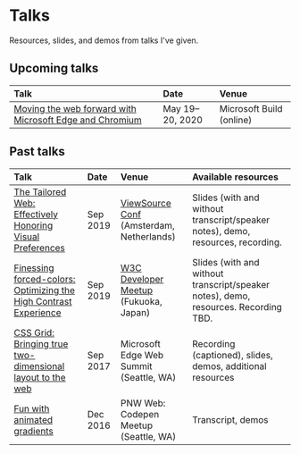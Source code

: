 # Talks

Resources, slides, and demos from talks I've given.

## Upcoming talks

| Talk              | Date  | Venue           |
| :---------------- | :-----| :---------------|
| [Moving the web forward with Microsoft Edge and Chromium](https://mybuild.microsoft.com/speaker/62b6e7fe-6e9a-4b11-afe0-b4d0a3624a24?source=sessiondetail&sessionId=a0f213d7-66f7-4a6e-a595-4c0d7acb2e6e) | May 19–20, 2020 | Microsoft Build (online) |

## Past talks

| Talk              | Date  | Venue           | Available resources |
| :---------------- | :-----| :---------------| :------------------ |
| [The Tailored Web: Effectively Honoring Visual Preferences](2019/color-contrast-view-source/) | Sep 2019 | [ViewSource Conf](https://2019.viewsourceconf.org/#schedule) (Amsterdam, Netherlands) | Slides (with and without transcript/speaker notes), demo, resources, recording. |
| [Finessing forced-colors: Optimizing the High Contrast Experience](2019/tpac-hc/) | Sep 2019 | [W3C Developer Meetup](https://www.w3.org/2019/09/Meetup/speaker-melanie.html) (Fukuoka, Japan) | Slides (with and without transcript/speaker notes), demo, resources. Recording TBD. |
| [CSS Grid: Bringing true two-dimensional layout to the web](2017/grid-web-summit/) | Sep 2017 | Microsoft Edge Web Summit (Seattle, WA) | Recording (captioned), slides, demos, additional resources |
| [Fun with animated gradients](https://melanie-richards.com/blog/animating-gradients/) | Dec 2016 | PNW Web: Codepen Meetup (Seattle, WA) | Transcript, demos |